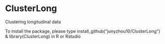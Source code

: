 # ClusterLong
Clustering longitudinal data

To install the package, please type 
install_github("junyzhou10/ClusterLong")
&
library(ClusterLong)
in R or Rstudio
